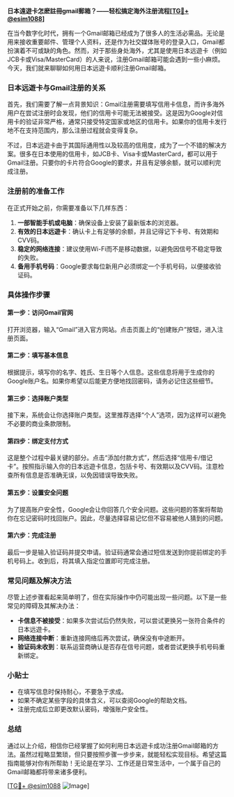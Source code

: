 **日本遠遊卡怎麽註冊gmail郵箱？——轻松搞定海外注册流程[[TG💪+ @esim1088](https://t.me/s/esim1088)]**

在当今数字化时代，拥有一个Gmail邮箱已经成为了很多人的生活必需品。无论是用来接收重要邮件、管理个人资料，还是作为社交媒体账号的登录入口，Gmail都扮演着不可或缺的角色。然而，对于那些身处海外，尤其是使用日本远遊卡（例如JCB卡或Visa/MasterCard）的人来说，注册Gmail邮箱可能会遇到一些小麻烦。今天，我们就来聊聊如何用日本远遊卡顺利注册Gmail邮箱。

### 日本远遊卡与Gmail注册的关系

首先，我们需要了解一点背景知识：Gmail注册需要填写信用卡信息，而许多海外用户在尝试注册时会发现，他们的信用卡可能无法被接受。这是因为Google对信用卡的验证非常严格，通常只接受特定国家或地区的信用卡。如果你的信用卡发行地不在支持范围内，那么注册过程就会变得复杂。

不过，日本远遊卡由于其国际通用性以及较高的信用度，成为了一个不错的解决方案。很多在日本使用的信用卡，如JCB卡、Visa卡或MasterCard，都可以用于Gmail注册。只要你的卡片符合Google的要求，并且有足够余额，就可以顺利完成注册。

### 注册前的准备工作

在正式开始之前，你需要准备以下几样东西：

1. **一部智能手机或电脑**：确保设备上安装了最新版本的浏览器。
2. **有效的日本远遊卡**：确认卡上有足够的余额，并且记得记下卡号、有效期和CVV码。
3. **稳定的网络连接**：建议使用Wi-Fi而不是移动数据，以避免因信号不稳定导致的失败。
4. **备用手机号码**：Google要求每位新用户必须绑定一个手机号码，以便接收验证码。

### 具体操作步骤

#### 第一步：访问Gmail官网
打开浏览器，输入“Gmail”进入官方网站。点击页面上的“创建账户”按钮，进入注册页面。

#### 第二步：填写基本信息
根据提示，填写你的名字、姓氏、生日等个人信息。这些信息将用于生成你的Google账户名。如果你希望以后能更方便地找回密码，请务必记住这些细节。

#### 第三步：选择账户类型
接下来，系统会让你选择账户类型。这里推荐选择“个人”选项，因为这样可以避免不必要的商业条款限制。

#### 第四步：绑定支付方式
这是整个过程中最关键的部分。点击“添加付款方式”，然后选择“信用卡/借记卡”。按照指示输入你的日本远遊卡信息，包括卡号、有效期以及CVV码。注意检查所有信息是否准确无误，以免因错误导致失败。

#### 第五步：设置安全问题
为了提高账户安全性，Google会让你回答几个安全问题。这些问题的答案将帮助你在忘记密码时找回账户。因此，尽量选择容易记忆但不容易被他人猜到的问题。

#### 第六步：完成注册
最后一步是输入验证码并提交申请。验证码通常会通过短信发送到你提前绑定的手机号码上。收到后，将其填入指定位置即可完成注册。

### 常见问题及解决方法

尽管上述步骤看起来简单明了，但在实际操作中仍可能出现一些问题。以下是一些常见的障碍及其解决办法：

- **卡信息不被接受**：如果多次尝试后仍然失败，可以尝试更换另一张符合条件的日本远遊卡。
- **网络连接中断**：重新连接网络后再次尝试，确保没有中途断开。
- **验证码未收到**：联系运营商确认是否存在信号问题，或者尝试更换手机号码重新绑定。

### 小贴士

- 在填写信息时保持耐心，不要急于求成。
- 如果不确定某些字段的具体含义，可以查阅Google的帮助文档。
- 注册完成后立即更改默认密码，增强账户安全性。

### 总结

通过以上介绍，相信你已经掌握了如何利用日本远遊卡成功注册Gmail邮箱的方法。虽然过程略显繁琐，但只要按照步骤一步步来，就能轻松实现目标。希望这篇指南能够对你有所帮助！无论是在学习、工作还是日常生活中，一个属于自己的Gmail邮箱都将带来诸多便利。

[[TG💪+ @esim1088](https://t.me/s/esim1088) ![Image](https://i.postimg.cc/4NQfJmqS/Snipaste-2025-05-13-00-14-12.png)]
